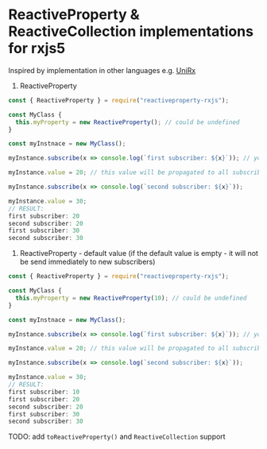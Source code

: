 # ReactiveProperty & ReactiveCollection implementations for rxjs5

Inspired by implementation in other languages e.g. [UniRx](https://github.com/neuecc/UniRx#reactiveproperty-reactivecollection)

1. ReactiveProperty 
````javascript
const { ReactiveProperty } = require("reactiveproperty-rxjs");

const MyClass {
  this.myProperty = new ReactiveProperty(); // could be undefined
}

const myInstnace = new MyClass();

myInstance.subscribe(x => console.log(`first subscriber: ${x}`)); // you can work with the prop as any other observable -> filer, map, merge etc.

myInstance.value = 20; // this value will be propagated to all subscribers

myInstance.subscribe(x => console.log(`second subscriber: ${x}`));

myInstance.value = 30;
// RESULT:
first subscriber: 20
second subscriber: 20
first subscriber: 30
second subscriber: 30
````

1. ReactiveProperty - default value (if the default value is empty - it will not be send immediately to new subscribers)
````javascript
const { ReactiveProperty } = require("reactiveproperty-rxjs");

const MyClass {
  this.myProperty = new ReactiveProperty(10); // could be undefined
}

const myInstnace = new MyClass();

myInstance.subscribe(x => console.log(`first subscriber: ${x}`)); // you can work with the prop as any other observable -> filer, map, merge etc.

myInstance.value = 20; // this value will be propagated to all subscribers

myInstance.subscribe(x => console.log(`second subscriber: ${x}`));

myInstance.value = 30;
// RESULT:
first subscriber: 10
first subscriber: 20
second subscriber: 20
first subscriber: 30
second subscriber: 30
````

TODO: add `toReactiveProperty()` and `ReactiveCollection` support
